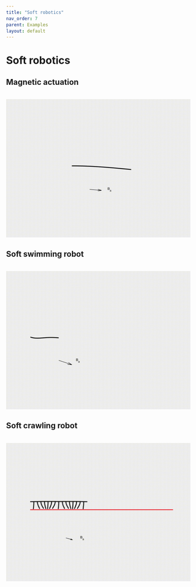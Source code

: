 ```yaml
---
title: "Soft robotics"
nav_order: 7
parent: Examples
layout: default
---
```


# Soft robotics

## Magnetic actuation
<br/><img src='../assets/videos/robot_1.gif' width="600">

## Soft swimming robot
<br/><img src='../assets/videos/robot_2.gif' width="600">

## Soft crawling robot
<br/><img src='../assets/videos/robot_3.gif' width="600">
